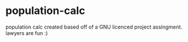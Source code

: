 # population-calc
population calc created based off of a GNU licenced project assingment. lawyers are fun :)
